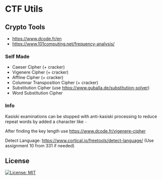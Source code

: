 # CTF Utils

## Crypto Tools

* https://www.dcode.fr/en
* https://www.101computing.net/frequency-analysis/

### Self Made

* Caeser Cipher (+ cracker)
* Vigenere Cipher (+ cracker)
* Affline Cipher (+ cracker)
* Columnar Transposition Cipher (+ cracker)
* Substitution Cipher (use https://www.guballa.de/substitution-solver)
* Word Substitution Cipher

### Info

Kasiski examinations can be stopped with anti-kasiski processing to reduce repeat words by added a character like `-`

After finding the key length use https://www.dcode.fr/vigenere-cipher

Detect Language: https://www.cortical.io/freetools/detect-language/ (Use assignment 10 from 331 if needed)

## License

[![License: MIT](https://img.shields.io/badge/License-MIT-blue.svg)](https://opensource.org/licenses/MIT)
